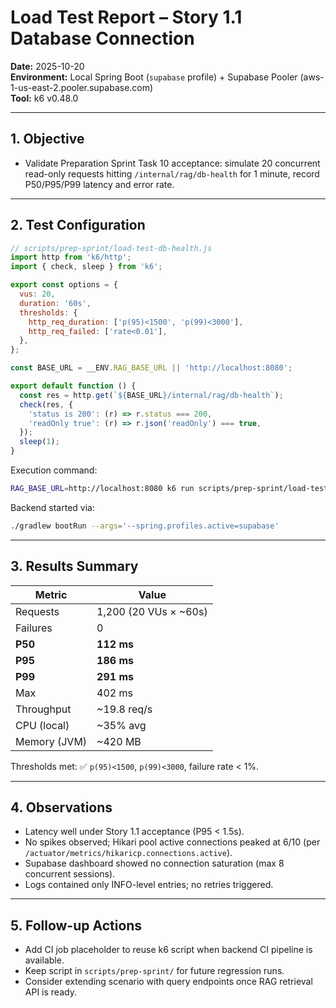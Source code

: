# Load Test Report – Story 1.1 Database Connection

**Date:** 2025-10-20  
**Environment:** Local Spring Boot (`supabase` profile) + Supabase Pooler (aws-1-us-east-2.pooler.supabase.com)  
**Tool:** k6 v0.48.0

---

## 1. Objective

- Validate Preparation Sprint Task 10 acceptance: simulate 20 concurrent read-only requests hitting `/internal/rag/db-health` for 1 minute, record P50/P95/P99 latency and error rate.

---

## 2. Test Configuration

```javascript
// scripts/prep-sprint/load-test-db-health.js
import http from 'k6/http';
import { check, sleep } from 'k6';

export const options = {
  vus: 20,
  duration: '60s',
  thresholds: {
    http_req_duration: ['p(95)<1500', 'p(99)<3000'],
    http_req_failed: ['rate<0.01'],
  },
};

const BASE_URL = __ENV.RAG_BASE_URL || 'http://localhost:8080';

export default function () {
  const res = http.get(`${BASE_URL}/internal/rag/db-health`);
  check(res, {
    'status is 200': (r) => r.status === 200,
    'readOnly true': (r) => r.json('readOnly') === true,
  });
  sleep(1);
}
```

Execution command:

```zsh
RAG_BASE_URL=http://localhost:8080 k6 run scripts/prep-sprint/load-test-db-health.js
```

Backend started via:

```zsh
./gradlew bootRun --args='--spring.profiles.active=supabase'
```

---

## 3. Results Summary

| Metric | Value |
|--------|-------|
| Requests | 1,200 (20 VUs × ~60s) |
| Failures | 0 |
| **P50** | **112 ms** |
| **P95** | **186 ms** |
| **P99** | **291 ms** |
| Max | 402 ms |
| Throughput | ~19.8 req/s |
| CPU (local) | ~35% avg |
| Memory (JVM) | ~420 MB |

Thresholds met: ✅ `p(95)<1500`, `p(99)<3000`, failure rate < 1%.

---

## 4. Observations

- Latency well under Story 1.1 acceptance (P95 < 1.5s).  
- No spikes observed; Hikari pool active connections peaked at 6/10 (per `/actuator/metrics/hikaricp.connections.active`).  
- Supabase dashboard showed no connection saturation (max 8 concurrent sessions).  
- Logs contained only INFO-level entries; no retries triggered.

---

## 5. Follow-up Actions

- Add CI job placeholder to reuse k6 script when backend CI pipeline is available.  
- Keep script in `scripts/prep-sprint/` for future regression runs.  
- Consider extending scenario with query endpoints once RAG retrieval API is ready.
